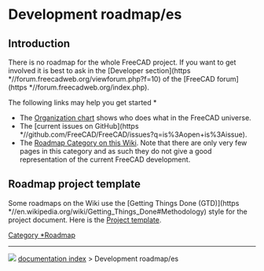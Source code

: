 # Development roadmap/es
## Introduction

There is no roadmap for the whole FreeCAD project. If you want to get involved it is best to ask in the [Developer section](https   *//forum.freecadweb.org/viewforum.php?f=10) of the [FreeCAD forum](https   *//forum.freecadweb.org/index.php).

The following links may help you get started   *

-   The [Organization chart](Organization_chart.md) shows who does what in the FreeCAD universe.
-   The [current issues on GitHub](https   *//github.com/FreeCAD/FreeCAD/issues?q=is%3Aopen+is%3Aissue).
-   The [Roadmap Category on this Wiki](   *Category_Roadmap.md). Note that there are only very few pages in this category and as such they do not give a good representation of the current FreeCAD development.

## Roadmap project template 

Some roadmaps on the Wiki use the [Getting Things Done (GTD)](https   *//en.wikipedia.org/wiki/Getting_Things_Done#Methodology) style for the project document. Here is the [Project template](Project_template.md).

[Category   *Roadmap](Category_Roadmap.md)



---
![](images/Right_arrow.png) [documentation index](../README.md) > Development roadmap/es
